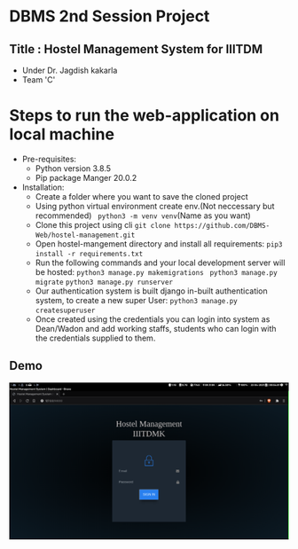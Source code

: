 # DBMS 2nd Session Project
## Title : Hostel Management System for IIITDM
   - Under Dr. Jagdish kakarla
   - Team 'C'  

# Steps to run the web-application on local machine
   - Pre-requisites:
      - Python version 3.8.5
      - Pip package Manger 20.0.2
   - Installation:
      - Create a folder where you want to save the cloned project
      - Using python virtual environment create env.(Not neccessary but recommended)
         ` python3 -m venv venv`(Name as you want)
      - Clone this project using cli
         ` git clone https://github.com/DBMS-Web/hostel-management.git `
      - Open hostel-mangement directory and install all requirements:
         ` pip3 install -r requirements.txt `
      - Run the following commands and your local development server will be hosted:
         ` python3 manage.py makemigrations `
         ` python3 manage.py migrate`
         ` python3 manage.py runserver `
      - Our authentication system is built django in-built authentication system, to create a new super User:
         ` python3 manage.py createsuperuser `
      - Once created using the credentials you can login into system as Dean/Wadon and add working staffs, students who can login with the credentials supplied to them.

## Demo
![HMS](./2021-04-22-00-54-06.png?raw=true "Hostel Management System")
